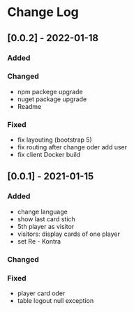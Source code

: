 # Change Log
## [0.0.2] - 2022-01-18
 
### Added

### Changed

- npm packege upgrade
- nuget package upgrade
- Readme
### Fixed

- fix layouting (bootstrap 5)
- fix routing after change oder add user 
- fix client Docker build
## [0.0.1] - 2021-01-15
 
### Added
 - change language 
 - show last card stich
 - 5th player as visitor
 - visitors: display cards of one player 
 - set Re - Kontra

### Changed
### Fixed

- player card oder
- table logout null exception
